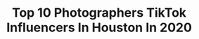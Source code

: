 ---
title: Top 10 Photographers TikTok Influencers In Houston In 2020
description: >-
  Find top photographers TikTok influencers in Houston in 2020. Most popular hashtags: #photographer #photography #postmalone #toosieslide.
platform: TikTok
profiles:
  - username: "sammysproductions"
    fullname: >-
      Sammysproductions
    location: "United States"
    followers: 390437
    engagement: 1254
    commentsToLikes: 0.007774
    id: ck83zf4wi07690j789ii08eva
    verified: false
    hashtags: "#quinceshoes, #15anos, #surprisedance, #htownbaby"
  - username: "misterbenjamin"
    fullname: >-
      Mister Benjamin
    location: "United States"
    followers: 108219
    engagement: 1196
    commentsToLikes: 0.034257
    id: ck8farbd24ki40j78ttzucmtn
    verified: false
    hashtags: "#reselling, #pagani, #videography, #4ocean"
  - username: "michaelmatti"
    fullname: >-
      Michael Matti
    location: "United States"
    followers: 93836
    engagement: 997
    commentsToLikes: 0.029292
    id: ck80osfx3jqa60j78365cxktv
    verified: false
    hashtags: "#foryou, #kentucky, #pnwwonderland, #slovenija"
  - username: "megyuup"
    fullname: >-
      MegYuup
    location: "United States"
    followers: 16288
    engagement: 1054
    commentsToLikes: 0.028984
    id: ck983xulcm97d0j78gr9twrt1
    verified: false
    hashtags: "#vines, #30andover, #marymagdalene, #kansas"
  - username: "kvthyvu"
    fullname: >-
      Kathy Vu
    location: "United States"
    followers: 5889
    engagement: 586
    commentsToLikes: 0.037671
    id: ck8vtjybigkzx0j78ef31em0v
    verified: false
    hashtags: "#fitness, #ravers, #phototips, #mainland"
  - username: "hernandezphotos"
    fullname: >-
      Jake 📸
    location: "United States"
    followers: 11683
    engagement: 330
    commentsToLikes: 0.027834
    id: ck9k6pxkb1rgt0j78svwmog9l
    verified: false
    hashtags: "#yankees, #dwightschrute, #toosieslide, #hustling"
  - username: "cmcdonald26"
    fullname: >-
      Casey
    location: "United States"
    followers: 41018
    engagement: 794
    commentsToLikes: 0.028333
    id: cka0tg27bpryr0i78ocoqit0u
    verified: false
    hashtags: "#dailypost, #outthewindow, #alwayslearning, #gfproblems"
  - username: "lowermotion"
    fullname: >-
      Chris
    location: "United States"
    followers: 51235
    engagement: 1163
    commentsToLikes: 0.005670
    id: ck90zta4xfan90j784aogtjc2
    verified: false
    hashtags: "#mclaren600lt, #luxurylifestyle, #foreign, #fastnfurious"
  - username: "funny_fit"
    fullname: >-
      Andrew Longron
    location: "United States"
    followers: 123979
    engagement: 1606
    commentsToLikes: 0.048908
    id: ck83z46ulxk7x0j78tag98vmr
    verified: false
    hashtags: "#couplegoals, #extraweight, #fart, #throughthefood"
  - username: "waleedmaoed"
    fullname: >-
      Waleed Maoed
    location: "United States"
    followers: 9862
    engagement: 1042
    commentsToLikes: 0.118726
    id: ck9flm3qyomj00j784nfdca17
    verified: false
    hashtags: "#swaelee, #videographer, #football, #drake"
---